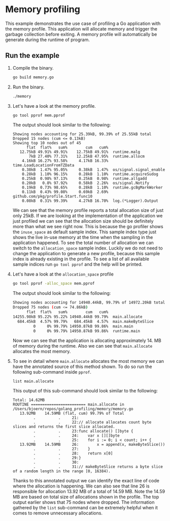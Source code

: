 # Memory profiling
This example demonstrates the use case of profiling a Go application with the memory profile. This application will
allocate memory and trigger the garbage collection before exiting. A memory profile will automatically be generate 
during the runtime of program.

## Run the example
1. Compile the binary.
    ```bash
   go build memory.go
   ```
2. Run the binary.
    ```bash
   ./memory
   ```
3. Let's have a look at the memory profile.
    ```bash
   go tool pprof mem.pprof 
   ```
   
   The output should look similar to the following:
   
   ```
   Showing nodes accounting for 25.39kB, 99.39% of 25.55kB total
   Dropped 15 nodes (cum <= 0.13kB)
   Showing top 10 nodes out of 45
         flat  flat%   sum%        cum   cum%
      12.75kB 49.91% 49.91%    12.75kB 49.91%  runtime.malg
          7kB 27.40% 77.31%    12.25kB 47.95%  runtime.allocm
       4.16kB 16.27% 93.58%     4.17kB 16.33%  time.LoadLocationFromTZData
       0.38kB  1.47% 95.05%     0.38kB  1.47%  os/signal.signal_enable
       0.28kB  1.10% 96.15%     0.28kB  1.10%  runtime.acquireSudog
       0.25kB  0.98% 97.13%     0.25kB  0.98%  runtime.allgadd
       0.20kB   0.8% 97.92%     0.58kB  2.26%  os/signal.Notify
       0.19kB  0.73% 98.65%     0.28kB  1.10%  runtime.gcBgMarkWorker
       0.11kB  0.43% 99.08%     0.69kB  2.69%  github.com/pkg/profile.Start.func10
       0.08kB  0.31% 99.39%     4.27kB 16.70%  log.(*Logger).Output
   ```
   We can see that the memory profile reports a total allocation size of just only 25kB. If we are looking at the 
   implementation of the application we just profiled we can see that the allocation size should be definitely more
   than what we see right now. This is because the go profiler shows the `inuse_space` as default sample index. This
   sample index type just shows the live in-use memory at the time when the sampling in the application happened.
   To see the total number of allocation we can switch to the `allocation_space` sample index. Luckily we do not need
   to change the application to generate a new profile, because this sample index is already existing in the profile.
   To see a list of all available sample indices run `go tool pprof` and the help will be printed.
4. Let's have a look at the `allocation_space` profile
    ```bash
   go tool pprof -alloc_space mem.pprof 
   ```
   
   The output should look similar to the following:
   
   ```bash
   Showing nodes accounting for 14940.44kB, 99.79% of 14972.20kB total
   Dropped 75 nodes (cum <= 74.86kB)
         flat  flat%   sum%        cum   cum%
   14255.98kB 95.22% 95.22% 14940.44kB 99.79%  main.allocate
     684.45kB  4.57% 99.79%   684.45kB  4.57%  main.makeByteSlice
            0     0% 99.79% 14950.87kB 99.86%  main.main
            0     0% 99.79% 14950.87kB 99.86%  runtime.main
   ```
   
   Now we can see that the application is allocating approximately 14. MB of memory during the runtime. Also we can see
   that `main.allocate` allocates the most memory.
   
5. To see in detail where `main.allocate` allocates the most memory we can have the annotated source of this method
    shown. To do so run the following sub-command inside `pprof`.
    ```
   list main.allocate
   ```
   
   This output of this sub-command should look similar to the following:
   ```
   Total: 14.62MB
   ROUTINE ======================== main.allocate in /Users/bjoern/repos/golang_profiling/memory/memory.go
      13.92MB    14.59MB (flat, cum) 99.79% of Total
            .          .     21:
            .          .     22:// allocate allocates count byte slices and returns the first slice allocated.
            .          .     23:func allocate() []byte {
            .          .     24:	var x [][]byte
            .          .     25:	for i := 0; i < count; i++ {
      13.92MB    14.59MB     26:		x = append(x, makeByteSlice())
            .          .     27:	}
            .          .     28:	return x[0]
            .          .     29:}
            .          .     30:
            .          .     31:// makeByteSlice returns a byte slice of a random length in the range [0, 16384).
   ```
   
   Thanks to this annotated output we can identify the exact line of code where the allocation is happening. We can also
   see that line 26 is responsible for allocation 13.92 MB of a total of 14.59 MB. Note the 14.59 MB are based on total
   size of allocations shown in the profile. The top output earlier shows that 75 nodes where dropped.
   The information gathered by the `list` sub-command can be extremely helpful when it comes to remove 
   unnecessary allocations.
   
 
